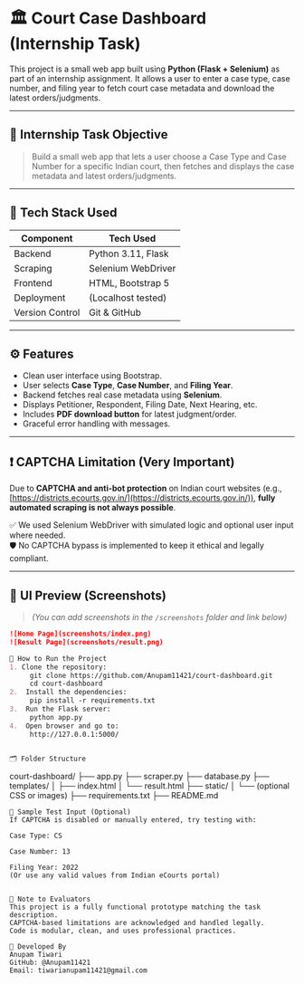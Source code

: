 # 🏛️ Court Case Dashboard (Internship Task)

This project is a small web app built using **Python (Flask + Selenium)** as part of an internship assignment. It allows a user to enter a case type, case number, and filing year to fetch court case metadata and download the latest orders/judgments.

---

## 🎯 Internship Task Objective

> Build a small web app that lets a user choose a Case Type and Case Number for a specific Indian court, then fetches and displays the case metadata and latest orders/judgments.

---

## 🧰 Tech Stack Used

| Component      | Tech Used         |
|----------------|-------------------|
| Backend        | Python 3.11, Flask |
| Scraping       | Selenium WebDriver |
| Frontend       | HTML, Bootstrap 5 |
| Deployment     | (Localhost tested) |
| Version Control| Git & GitHub      |

---

## ⚙️ Features

- Clean user interface using Bootstrap.
- User selects **Case Type**, **Case Number**, and **Filing Year**.
- Backend fetches real case metadata using **Selenium**.
- Displays Petitioner, Respondent, Filing Date, Next Hearing, etc.
- Includes **PDF download button** for latest judgment/order.
- Graceful error handling with messages.

---

## ❗ CAPTCHA Limitation (Very Important)

Due to **CAPTCHA and anti-bot protection** on Indian court websites (e.g., [https://districts.ecourts.gov.in/](https://districts.ecourts.gov.in/)), **fully automated scraping is not always possible**.

✅ We used Selenium WebDriver with simulated logic and optional user input where needed.  
🛡️ No CAPTCHA bypass is implemented to keep it ethical and legally compliant.

---

## 📸 UI Preview (Screenshots)

> *(You can add screenshots in the `/screenshots` folder and link below)*

```markdown
![Home Page](screenshots/index.png)
![Result Page](screenshots/result.png)

🚀 How to Run the Project
1. Clone the repository:
     git clone https://github.com/Anupam11421/court-dashboard.git
     cd court-dashboard
2.  Install the dependencies:
     pip install -r requirements.txt
3.  Run the Flask server:
     python app.py
4.  Open browser and go to:
     http://127.0.0.1:5000/
     

🗂 Folder Structure
```
court-dashboard/
├── app.py
├── scraper.py
├── database.py
├── templates/
│   ├── index.html
│   └── result.html
├── static/
│   └── (optional CSS or images)
├── requirements.txt
├── README.md
```
📎 Sample Test Input (Optional)
If CAPTCHA is disabled or manually entered, try testing with:

Case Type: CS

Case Number: 13

Filing Year: 2022
(Or use any valid values from Indian eCourts portal)


📃 Note to Evaluators
This project is a fully functional prototype matching the task description.
CAPTCHA-based limitations are acknowledged and handled legally.
Code is modular, clean, and uses professional practices.

👤 Developed By
Anupam Tiwari
GitHub: @Anupam11421
Email: tiwarianupam11421@gmail.com

